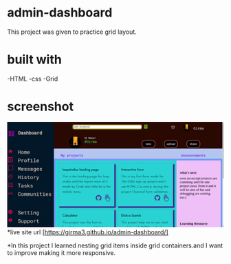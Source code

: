 # admin-dashboard
This project was given to practice grid layout.
# built with
 -HTML
 -css
 -Grid
 # screenshot
![adimin-dashboard](images/dashboard-Screenshot.jpg)
*live site url [https://girma3.github.io/admin-dashboard/]

*In this project I learned nesting grid items inside grid containers.and I want to improve making it more responsive.